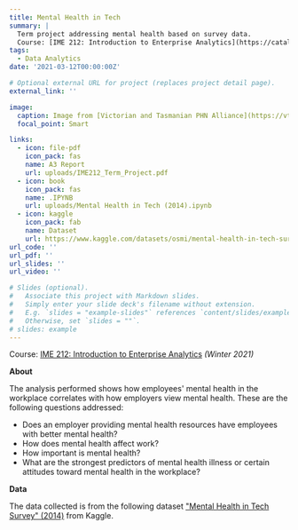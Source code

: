```yaml
---
title: Mental Health in Tech
summary: |
  Term project addressing mental health based on survey data. 
  Course: [IME 212: Introduction to Enterprise Analytics](https://catalog.calpoly.edu/coursesaz/ime/#:~:text=IME%C2%A0212.%20Introduction%20to%20Enterprise%20Analytics)
tags:
  - Data Analytics
date: '2021-03-12T00:00:00Z'

# Optional external URL for project (replaces project detail page).
external_link: ''

image:
  caption: Image from [Victorian and Tasmanian PHN Alliance](https://vtphna.org.au/2020/06/26/tips-and-strategies-in-using-technology-for-mental-health-consultations/)
  focal_point: Smart

links:
  - icon: file-pdf
    icon_pack: fas
    name: A3 Report
    url: uploads/IME212_Term_Project.pdf
  - icon: book 
    icon_pack: fas
    name: .IPYNB
    url: uploads/Mental Health in Tech (2014).ipynb
  - icon: kaggle
    icon_pack: fab
    name: Dataset
    url: https://www.kaggle.com/datasets/osmi/mental-health-in-tech-survey
url_code: ''
url_pdf: ''
url_slides: ''
url_video: ''

# Slides (optional).
#   Associate this project with Markdown slides.
#   Simply enter your slide deck's filename without extension.
#   E.g. `slides = "example-slides"` references `content/slides/example-slides.md`.
#   Otherwise, set `slides = ""`.
# slides: example
---
```


Course: [IME 212: Introduction to Enterprise Analytics](https://catalog.calpoly.edu/coursesaz/ime/#:~:text=IME%C2%A0212.%20Introduction%20to%20Enterprise%20Analytics) *(Winter 2021)*

**About**

The analysis performed shows how employees' mental health in the workplace correlates with how employers view mental health. These are the following questions addressed:
- Does an employer providing mental health resources have employees with better mental health? 
- How does mental health affect work? 
- How important is mental health? 
- What are the strongest predictors of mental health illness or certain attitudes toward mental health in the workplace? 

**Data**

The data collected is from the following dataset ["Mental Health in Tech Survey" (2014)](https://www.kaggle.com/osmi/mental-health-in-tech-survey) from Kaggle.